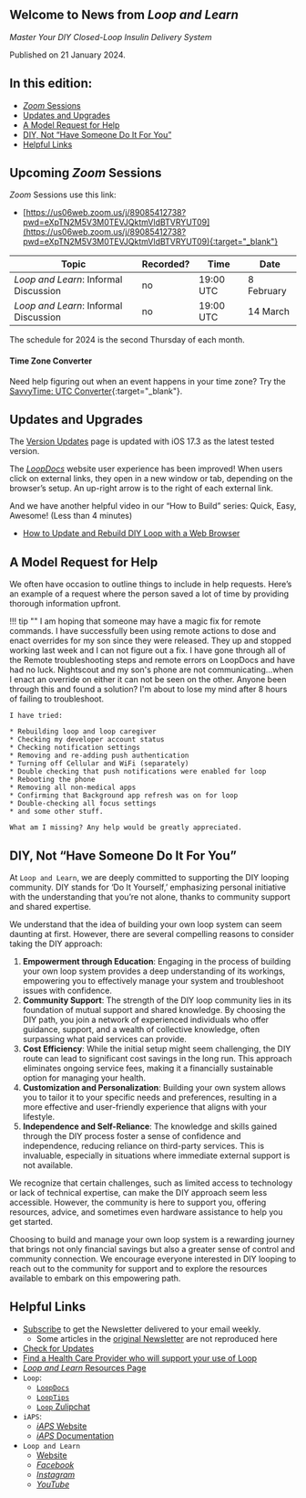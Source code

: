 ## Welcome to News from&nbsp;_<span translate="no">Loop and Learn</span>_

_Master Your DIY Closed-Loop Insulin Delivery System_

Published on 21 January 2024.

## In this edition:

* [*Zoom* Sessions](#upcoming-zoom-sessions)
* [Updates and Upgrades](#updates-and-upgrades)
* [A Model Request for Help](#a-model-request-for-help)
* [DIY, Not “Have Someone Do It For You”](#diy-not-have-someone-do-it-for-you)
* [Helpful Links](#helpful-links)

## Upcoming *Zoom* Sessions

*Zoom* Sessions use this link:

* [https://us06web.zoom.us/j/89085412738?pwd=eXpTN2M5V3M0TEVJQktmVldBTVRYUT09](https://us06web.zoom.us/j/89085412738?pwd=eXpTN2M5V3M0TEVJQktmVldBTVRYUT09){:target="_blank"}

| Topic | Recorded? | Time | Date |
| - | - | - | - |
| _<span translate="no">Loop and Learn</span>_: Informal Discussion | no | 19:00 UTC | 8 February |
| _<span translate="no">Loop and Learn</span>_: Informal Discussion | no | 19:00 UTC | 14 March |

The schedule for 2024 is the second Thursday of each month.

#### Time Zone Converter

Need help figuring out when an event happens in your time zone? Try the [SavvyTime: UTC Converter](https://savvytime.com/converter/utc){:target="_blank"}.

## Updates and Upgrades

The [Version Updates](https://www.loopandlearn.org/version-updates/#ios-updates) page is updated with iOS 17.3 as the latest tested version.

The [*LoopDocs*](https://loopkit.github.io/loopdocs/) website user experience has been improved! When users click on external links, they open in a new window or tab, depending on the browser’s setup. An up-right arrow is to the right of each external link.

And we have another helpful video in our “How to Build” series: Quick, Easy, Awesome! (Less than 4 minutes)

* [How to Update and Rebuild DIY Loop with a Web Browser](https://www.youtube.com/watch?v=0ipTsiqbbrQ)

## A Model Request for Help


We often have occasion to outline things to include in help requests. Here’s an example of a request where the person saved a lot of time by providing thorough information upfront.

!!! tip ""
    I am hoping that someone may have a magic fix for remote commands. I have successfully been using remote actions to dose and enact overrides for my son since they were released. They up and stopped working last week and I can not figure out a fix. I have gone through all of the Remote troubleshooting steps and remote errors on LoopDocs and have had no luck. Nightscout and my son's phone are not communicating...when I enact an override on either it can not be seen on the other. Anyone been through this and found a solution? I'm about to lose my mind after 8 hours of failing to troubleshoot.

    I have tried:

    * Rebuilding loop and loop caregiver
    * Checking my developer account status
    * Checking notification settings
    * Removing and re-adding push authentication
    * Turning off Cellular and WiFi (separately)
    * Double checking that push notifications were enabled for loop
    * Rebooting the phone
    * Removing all non-medical apps
    * Confirming that Background app refresh was on for loop
    * Double-checking all focus settings
    * and some other stuff.

    What am I missing? Any help would be greatly appreciated.

## DIY, Not “Have Someone Do It For You”

At `Loop and Learn`, we are deeply committed to supporting the DIY looping community. DIY stands for ‘Do It Yourself,’ emphasizing personal initiative with the understanding that you’re not alone, thanks to community support and shared expertise.

We understand that the idea of building your own loop system can seem daunting at first. However, there are several compelling reasons to consider taking the DIY approach:

1. **Empowerment through Education**: Engaging in the process of building your own loop system provides a deep understanding of its workings, empowering you to effectively manage your system and troubleshoot issues with confidence.
2. **Community Support**: The strength of the DIY loop community lies in its foundation of mutual support and shared knowledge. By choosing the DIY path, you join a network of experienced individuals who offer guidance, support, and a wealth of collective knowledge, often surpassing what paid services can provide.
3. **Cost Efficiency**: While the initial setup might seem challenging, the DIY route can lead to significant cost savings in the long run. This approach eliminates ongoing service fees, making it a financially sustainable option for managing your health.
4. **Customization and Personalization**: Building your own system allows you to tailor it to your specific needs and preferences, resulting in a more effective and user-friendly experience that aligns with your lifestyle.
5. **Independence and Self-Reliance**: The knowledge and skills gained through the DIY process foster a sense of confidence and independence, reducing reliance on third-party services. This is invaluable, especially in situations where immediate external support is not available.

We recognize that certain challenges, such as limited access to technology or lack of technical expertise, can make the DIY approach seem less accessible. However, the community is here to support you, offering resources, advice, and sometimes even hardware assistance to help you get started.

Choosing to build and manage your own loop system is a rewarding journey that brings not only financial savings but also a greater sense of control and community connection. We encourage everyone interested in DIY looping to reach out to the community for support and to explore the resources available to embark on this empowering path.

## Helpful Links

* [Subscribe](https://www.loopandlearn.org/newsletter-signup/) to get the Newsletter delivered to your email weekly.
    * Some articles in the [original Newsletter](https://www.loopandlearn.org/2022/10/19/loop-and-learn-newsletter/) are not reproduced here
* [Check for Updates](https://www.loopandlearn.org/version-updates/)
* [Find a Health Care Provider who will support your use of&nbsp;<span translate="no">Loop</span>](https://www.loopandlearn.org/hcp-recommendations/)
* [_<span translate="no">Loop and Learn</span>_&nbsp;Resources Page](https://www.loopandlearn.org/resources/)
* <code>Loop</code>:
    * [`LoopDocs`](https://loopkit.github.io/loopdocs/)
    * [`LoopTips`](https://loopkit.github.io/looptips/)
    * [`Loop` Zulipchat](https://loop.zulipchat.com/)
* <code>iAPS</code>:
    * [*iAPS* Website](https://www.iaps-app.org/)
    * [*iAPS* Documentation](http://iapsdocs.org/)
* <code>Loop and Learn</code>
    * [Website](https://www.loopandlearn.org/)
    * [*Facebook*](https://www.facebook.com/groups/LOOPandLEARN)
    * [*Instagram*](https://www.instagram.com/loopandlearn/)
    * [*YouTube*](https://www.youtube.com/c/loopandlearn)
